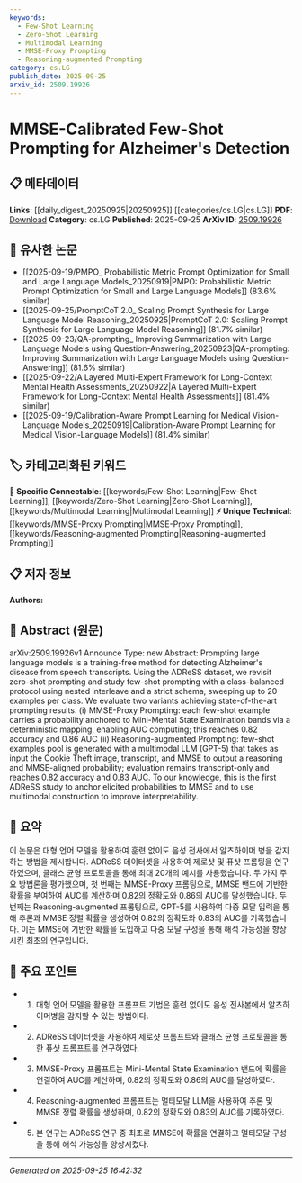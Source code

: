 ```yaml
---
keywords:
  - Few-Shot Learning
  - Zero-Shot Learning
  - Multimodal Learning
  - MMSE-Proxy Prompting
  - Reasoning-augmented Prompting
category: cs.LG
publish_date: 2025-09-25
arxiv_id: 2509.19926
---
```


<!-- KEYWORD_LINKING_METADATA:
{
  "processed_timestamp": "2025-09-25T16:42:32.178612",
  "vocabulary_version": "1.0",
  "selected_keywords": [
    "Few-Shot Learning",
    "Zero-Shot Learning",
    "Multimodal Learning",
    "MMSE-Proxy Prompting",
    "Reasoning-augmented Prompting"
  ],
  "rejected_keywords": [],
  "similarity_scores": {
    "Few-Shot Learning": 0.78,
    "Zero-Shot Learning": 0.77,
    "Multimodal Learning": 0.79,
    "MMSE-Proxy Prompting": 0.72,
    "Reasoning-augmented Prompting": 0.71
  },
  "extraction_method": "AI_prompt_based",
  "budget_applied": true,
  "candidates_json": {
    "candidates": [
      {
        "surface": "Few-Shot Prompting",
        "canonical": "Few-Shot Learning",
        "aliases": [
          "Few-Shot Prompting"
        ],
        "category": "specific_connectable",
        "rationale": "Few-Shot Learning is a trending concept that enhances model adaptability with minimal data, relevant to the study's methodology.",
        "novelty_score": 0.55,
        "connectivity_score": 0.88,
        "specificity_score": 0.72,
        "link_intent_score": 0.78
      },
      {
        "surface": "Zero-Shot Prompting",
        "canonical": "Zero-Shot Learning",
        "aliases": [
          "Zero-Shot Prompting"
        ],
        "category": "specific_connectable",
        "rationale": "Zero-Shot Learning is a key concept in leveraging models without task-specific training, aligning with the paper's approach.",
        "novelty_score": 0.58,
        "connectivity_score": 0.85,
        "specificity_score": 0.7,
        "link_intent_score": 0.77
      },
      {
        "surface": "Multimodal LLM",
        "canonical": "Multimodal Learning",
        "aliases": [
          "Multimodal Language Model"
        ],
        "category": "specific_connectable",
        "rationale": "Multimodal Learning is crucial for integrating diverse data types, which is central to the paper's methodology.",
        "novelty_score": 0.6,
        "connectivity_score": 0.87,
        "specificity_score": 0.75,
        "link_intent_score": 0.79
      },
      {
        "surface": "MMSE-Proxy Prompting",
        "canonical": "MMSE-Proxy Prompting",
        "aliases": [
          "MMSE Anchored Prompting"
        ],
        "category": "unique_technical",
        "rationale": "This is a novel technique specific to the study, linking cognitive assessment with model prompting.",
        "novelty_score": 0.75,
        "connectivity_score": 0.65,
        "specificity_score": 0.8,
        "link_intent_score": 0.72
      },
      {
        "surface": "Reasoning-augmented Prompting",
        "canonical": "Reasoning-augmented Prompting",
        "aliases": [
          "Reasoning Enhanced Prompting"
        ],
        "category": "unique_technical",
        "rationale": "This method enhances interpretability and aligns with the study's focus on reasoning capabilities.",
        "novelty_score": 0.7,
        "connectivity_score": 0.68,
        "specificity_score": 0.78,
        "link_intent_score": 0.71
      }
    ],
    "ban_list_suggestions": [
      "Prompting",
      "Accuracy",
      "AUC"
    ]
  },
  "decisions": [
    {
      "candidate_surface": "Few-Shot Prompting",
      "resolved_canonical": "Few-Shot Learning",
      "decision": "linked",
      "scores": {
        "novelty": 0.55,
        "connectivity": 0.88,
        "specificity": 0.72,
        "link_intent": 0.78
      }
    },
    {
      "candidate_surface": "Zero-Shot Prompting",
      "resolved_canonical": "Zero-Shot Learning",
      "decision": "linked",
      "scores": {
        "novelty": 0.58,
        "connectivity": 0.85,
        "specificity": 0.7,
        "link_intent": 0.77
      }
    },
    {
      "candidate_surface": "Multimodal LLM",
      "resolved_canonical": "Multimodal Learning",
      "decision": "linked",
      "scores": {
        "novelty": 0.6,
        "connectivity": 0.87,
        "specificity": 0.75,
        "link_intent": 0.79
      }
    },
    {
      "candidate_surface": "MMSE-Proxy Prompting",
      "resolved_canonical": "MMSE-Proxy Prompting",
      "decision": "linked",
      "scores": {
        "novelty": 0.75,
        "connectivity": 0.65,
        "specificity": 0.8,
        "link_intent": 0.72
      }
    },
    {
      "candidate_surface": "Reasoning-augmented Prompting",
      "resolved_canonical": "Reasoning-augmented Prompting",
      "decision": "linked",
      "scores": {
        "novelty": 0.7,
        "connectivity": 0.68,
        "specificity": 0.78,
        "link_intent": 0.71
      }
    }
  ]
}
-->

# MMSE-Calibrated Few-Shot Prompting for Alzheimer's Detection

## 📋 메타데이터

**Links**: [[daily_digest_20250925|20250925]] [[categories/cs.LG|cs.LG]]
**PDF**: [Download](https://arxiv.org/pdf/2509.19926.pdf)
**Category**: cs.LG
**Published**: 2025-09-25
**ArXiv ID**: [2509.19926](https://arxiv.org/abs/2509.19926)

## 🔗 유사한 논문
- [[2025-09-19/PMPO_ Probabilistic Metric Prompt Optimization for Small and Large Language Models_20250919|PMPO: Probabilistic Metric Prompt Optimization for Small and Large Language Models]] (83.6% similar)
- [[2025-09-25/PromptCoT 2.0_ Scaling Prompt Synthesis for Large Language Model Reasoning_20250925|PromptCoT 2.0: Scaling Prompt Synthesis for Large Language Model Reasoning]] (81.7% similar)
- [[2025-09-23/QA-prompting_ Improving Summarization with Large Language Models using Question-Answering_20250923|QA-prompting: Improving Summarization with Large Language Models using Question-Answering]] (81.6% similar)
- [[2025-09-22/A Layered Multi-Expert Framework for Long-Context Mental Health Assessments_20250922|A Layered Multi-Expert Framework for Long-Context Mental Health Assessments]] (81.4% similar)
- [[2025-09-19/Calibration-Aware Prompt Learning for Medical Vision-Language Models_20250919|Calibration-Aware Prompt Learning for Medical Vision-Language Models]] (81.4% similar)

## 🏷️ 카테고리화된 키워드
**🔗 Specific Connectable**: [[keywords/Few-Shot Learning|Few-Shot Learning]], [[keywords/Zero-Shot Learning|Zero-Shot Learning]], [[keywords/Multimodal Learning|Multimodal Learning]]
**⚡ Unique Technical**: [[keywords/MMSE-Proxy Prompting|MMSE-Proxy Prompting]], [[keywords/Reasoning-augmented Prompting|Reasoning-augmented Prompting]]

## 📋 저자 정보

**Authors:** 

## 📄 Abstract (원문)

arXiv:2509.19926v1 Announce Type: new 
Abstract: Prompting large language models is a training-free method for detecting Alzheimer's disease from speech transcripts. Using the ADReSS dataset, we revisit zero-shot prompting and study few-shot prompting with a class-balanced protocol using nested interleave and a strict schema, sweeping up to 20 examples per class. We evaluate two variants achieving state-of-the-art prompting results. (i) MMSE-Proxy Prompting: each few-shot example carries a probability anchored to Mini-Mental State Examination bands via a deterministic mapping, enabling AUC computing; this reaches 0.82 accuracy and 0.86 AUC (ii) Reasoning-augmented Prompting: few-shot examples pool is generated with a multimodal LLM (GPT-5) that takes as input the Cookie Theft image, transcript, and MMSE to output a reasoning and MMSE-aligned probability; evaluation remains transcript-only and reaches 0.82 accuracy and 0.83 AUC. To our knowledge, this is the first ADReSS study to anchor elicited probabilities to MMSE and to use multimodal construction to improve interpretability.

## 📝 요약

이 논문은 대형 언어 모델을 활용하여 훈련 없이도 음성 전사에서 알츠하이머 병을 감지하는 방법을 제시합니다. ADReSS 데이터셋을 사용하여 제로샷 및 퓨샷 프롬팅을 연구하였으며, 클래스 균형 프로토콜을 통해 최대 20개의 예시를 사용했습니다. 두 가지 주요 방법론을 평가했으며, 첫 번째는 MMSE-Proxy 프롬팅으로, MMSE 밴드에 기반한 확률을 부여하여 AUC를 계산하며 0.82의 정확도와 0.86의 AUC를 달성했습니다. 두 번째는 Reasoning-augmented 프롬팅으로, GPT-5를 사용하여 다중 모달 입력을 통해 추론과 MMSE 정렬 확률을 생성하여 0.82의 정확도와 0.83의 AUC를 기록했습니다. 이는 MMSE에 기반한 확률을 도입하고 다중 모달 구성을 통해 해석 가능성을 향상시킨 최초의 연구입니다.

## 🎯 주요 포인트

- 1. 대형 언어 모델을 활용한 프롬프트 기법은 훈련 없이도 음성 전사본에서 알츠하이머병을 감지할 수 있는 방법이다.
- 2. ADReSS 데이터셋을 사용하여 제로샷 프롬프트와 클래스 균형 프로토콜을 통한 퓨샷 프롬프트를 연구하였다.
- 3. MMSE-Proxy 프롬프트는 Mini-Mental State Examination 밴드에 확률을 연결하여 AUC를 계산하며, 0.82의 정확도와 0.86의 AUC를 달성하였다.
- 4. Reasoning-augmented 프롬프트는 멀티모달 LLM을 사용하여 추론 및 MMSE 정렬 확률을 생성하며, 0.82의 정확도와 0.83의 AUC를 기록하였다.
- 5. 본 연구는 ADReSS 연구 중 최초로 MMSE에 확률을 연결하고 멀티모달 구성을 통해 해석 가능성을 향상시켰다.


---

*Generated on 2025-09-25 16:42:32*